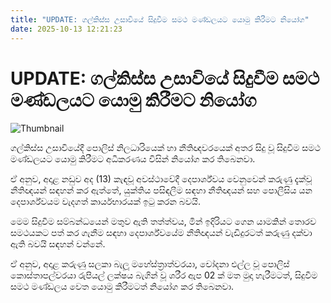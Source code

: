 ```yaml
---
title: "UPDATE: ගල්කිස්ස උසාවියේ සිදුවීම සමථ මණ්ඩලයට යොමු කිරීමට නියෝග"
date: 2025-10-13 12:21:23
---
```


# UPDATE: ගල්කිස්ස උසාවියේ සිදුවීම සමථ මණ්ඩලයට යොමු කිරීමට නියෝග

![Thumbnail](https://helakuru.sgp1.cdn.digitaloceanspaces.com/esana/images/lib/court-2.jpg)

ගල්කිස්ස උසාවියේදී පොලිස් නිලධාරියෙක් හා නීතිඥවරයෙක් අතර සිදු වූ සිදුවීම සමථ මණ්ඩලයට යොමු කිරීමට අධීකරණය විසින් නියෝග කර තිබෙනවා.

ඒ අනුව, අදාළ නඩුව අද (13) කැඳවූ අවස්ථාවේදී දෙපාර්ශ්වය වෙනුවෙන් කරුණු දැක්වූ නීතිඥයන් සඳහන් කර ඇත්තේ, යුක්තිය පසිඳලීම සඳහා නීතිඥයන් සහ පොලීසිය යන දෙපාර්ශ්වයම වැදගත් කාර්යභාරයක් ඉටු කරන බවයි.

මෙම සිදුවීම සම්බන්ධයෙන් මතුව ඇති තත්ත්වය, මින් ඉදිරියට ගෙන යාමකින් තොරව සමථයකට පත් කර ගැනීම සඳහා දෙපාර්ශ්වයේම නීතිඥයන් වැඩිදුරටත් කරුණු දක්වා ඇති බවයි සඳහන් වන්නේ.

ඒ අනුව, අදාළ කරුණු සලකා බැලූ මහේස්ත්‍රාත්වරයා, චෝදනා එල්ල වූ පොලිස් කොස්තාපල්වරයා රුපියල් ලක්ෂය බැගින් වූ ශරීර ඇප 02 ක් මත මුදා හැරීමටත්, සිදුවීම සමථ මණ්ඩලය වෙත යොමු කිරීමටත් නියෝග කර තිබෙනවා.

